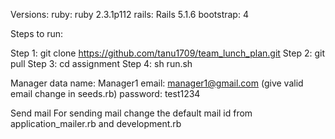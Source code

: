 Versions:
    ruby: ruby 2.3.1p112
    rails: Rails 5.1.6
    bootstrap: 4
    
Steps to run:

Step 1: git clone https://github.com/tanu1709/team_lunch_plan.git
Step 2: git pull
Step 3: cd assignment
Step 4: sh run.sh

Manager data
    name: Manager1
    email: manager1@gmail.com (give valid email change in seeds.rb)
    password: test1234
    
Send mail
    For sending mail change the default mail id from application_mailer.rb and development.rb